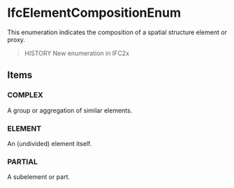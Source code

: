 # IfcElementCompositionEnum

This enumeration indicates the composition of a spatial structure element or proxy.<!-- end of definition -->

> HISTORY  New enumeration in IFC2x

## Items

### COMPLEX
A group or aggregation of similar elements.

### ELEMENT
An (undivided) element itself.

### PARTIAL
A subelement or part.
